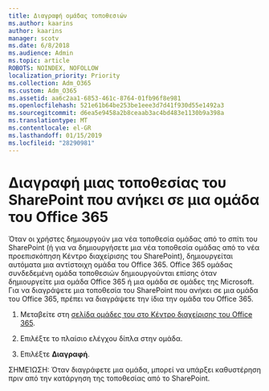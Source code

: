 ```yaml
---
title: Διαγραφή ομάδας τοποθεσιών
ms.author: kaarins
author: kaarins
manager: scotv
ms.date: 6/8/2018
ms.audience: Admin
ms.topic: article
ROBOTS: NOINDEX, NOFOLLOW
localization_priority: Priority
ms.collection: Adm_O365
ms.custom: Adm_O365
ms.assetid: aa6c2aa1-6853-461c-8764-01fb96f8e981
ms.openlocfilehash: 521e61b64be253be1eee3d7d41f930d55e1492a3
ms.sourcegitcommit: d6ea5e9458a2b8ceaab3ac4bd483e1130b9a398a
ms.translationtype: MT
ms.contentlocale: el-GR
ms.lasthandoff: 01/15/2019
ms.locfileid: "28290981"
---
```

# <a name="delete-a-sharepoint-site-that-belongs-to-an-office-365-group"></a>Διαγραφή μιας τοποθεσίας του SharePoint που ανήκει σε μια ομάδα του Office 365

Όταν οι χρήστες δημιουργούν μια νέα τοποθεσία ομάδας από το σπίτι του SharePoint (ή για να δημιουργήσετε μια νέα τοποθεσία ομάδας από το νέα προεπισκόπηση Κέντρο διαχείρισης του SharePoint), δημιουργείται αυτόματα μια αντίστοιχη ομάδα του Office 365. Office 365 ομάδας συνδεδεμένη ομάδα τοποθεσιών δημιουργούνται επίσης όταν δημιουργείτε μια ομάδα Office 365 ή μια ομάδα σε ομάδες της Microsoft. Για να διαγράψετε μια τοποθεσία του SharePoint που ανήκει σε μια ομάδα του Office 365, πρέπει να διαγράψετε την ίδια την ομάδα του Office 365. 
  
1. Μεταβείτε στη [σελίδα ομάδες του στο Κέντρο διαχείρισης του Office 365](https://portal.office.com/adminportal/home#/groups).
    
2. Επιλέξτε το πλαίσιο ελέγχου δίπλα στην ομάδα.
    
3. Επιλέξτε **Διαγραφή**.
    
ΣΗΜΕΊΩΣΗ: Όταν διαγράφετε μια ομάδα, μπορεί να υπάρξει καθυστέρηση πριν από την κατάργηση της τοποθεσίας από το SharePoint.
  

